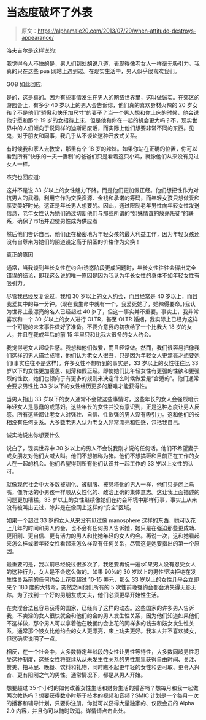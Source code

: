 # 当态度破坏了外表

> 原文：<https://alphamale20.com/2013/07/29/when-attitude-destroys-appearance/>

洛夫吉尔是这样说的:

我觉得令人不快的是，男人们到处胡说八道，表现得像老女人一样毫无吸引力。我真的只在这些 pua 网站上遇到过。在现实生活中，男人似乎很喜欢我们。

GOB 如此回应:

是的，这是真的。因为有些事情发生在男人的网络世界里，这叫做诚实。在郊区的游园会上，有多少 40 岁以上的男人会告诉你，他们真的喜欢身材火辣的 20 岁女孩？不是他们“骄傲和快乐加尺寸”的妻子？当一个男人想和你上床的时候，他会说他宁愿和那个 19 岁的女招待上床，但是他和你在一起的机会更大吗？不，现实世界中的人们倾向于说同样的迪斯尼废话，而实际上他们想要非常不同的东西。见鬼，对于朋友和同事，我几乎从不谈论这种开放式关系。

有时候我和家人去教堂，那里有个 18 岁的辣妹。如果你站在正确的位置，你可以看到所有“快乐的一夫一妻制”的爸爸们只是看着这只小鸡，就像他们从来没有见过女人一样。

杰克也回应道:

这并不是说 33 岁以上的女性魅力下降。而是他们更加假正经。他们想把性作为对抗男人的武器，利用它作为交换资源、金钱和承诺的筹码，而年轻女孩只想做爱和享受美好时光，这正是年长男人想要的。因此，通过限制老年男性向年轻女性发送信息，老年女性认为她们通过切断他们与那些所谓的“姐妹情谊的放荡叛徒”的联系，确保了市场并迫使男性成为供应者

然后他们告诉自己，他们正在秘密地为年轻女孩的最大利益工作，因为年轻女孩还没有自尊来为她们的阴道设定高于阴茎的价格作为交换！

真正的原因

通常，当我谈到年长女性在约会/诱惑阶段更成问题时，年长女性往往会得出完全错误的结论，即我这么说的唯一原因是因为我认为年长女性的身体不如年轻女性有吸引力。

尽管我已经反复说过，我和 30 岁以上的女人约会，而且经常是 40 岁以上，而且我爱其中的每一分钟。(现在我生命中就有一个，我爱死她了，她辣得要命。)我认为世界上最漂亮的名人已经超过 40 岁了，但这一事实并不重要。事实上，我非常喜欢和一个 30 岁以上的女人进行 OLTR，甚至 OLTR 婚姻，我实际上已经为这样一个可能的未来事件做好了准备。不要介意我的初夜给了一个比我大 18 岁的女人，并且在我成年后的前 15 年里只和比我大很多的女人约会。

我觉得老女人超级性感。我想和他们做爱，而且经常做。然而，我们很容易把像我们这样的男人描绘成猪，他们认为老女人很丑，只是因为年轻女人更漂亮才想要她们(事实往往不是这样)。许多女性不想听到的事实是，33 岁以上的女性往往比 33 岁以下的女性更加疲惫、刻薄和假正经。即使她们比年轻女性有更强的性欲和更强烈的性欲，她们也倾向于有更多的规则来决定什么时候做爱是“合适的”。他们通常会要求男性比 33 岁以下的女性经历更多的磨难才能获得性。

当男人指出 33 岁以下的女人通常不会做这些事情时，这些年长的女人会强烈暗示年轻女人是愚蠢的或荡妇。这些年长的女性并没有意识到，正是这种态度让男人反感。所有这些都让老女人对强壮、自信、性欲强的男人没有吸引力。这和他们的长相没有任何关系。大多数老男人认为老女人非常漂亮和性感，包括我自己。

诚实地说出你想要什么

说白了，现实世界中 30 岁以上的男人不会说我刚才说的任何话。他们不希望妻子或女朋友对他们大喊大叫。他们不想被称为猪。他们不想搞砸和目前正在工作的女人在一起的机会。他们希望得到所有他们认识并一起工作的 33 岁以上女性的认可。

就像现代社会中大多数被驯化、被驯服、被贝塔化的男人一样，他们只是闭上鸟嘴，像听话的小男孩一样顺从女性化的、政治正确的集体意志。这让我上面描述的问题更加糟糕。33 岁以上的女性继续像她们在约会环境中那样行事，事实上从来没有被叫出去过，除非是在像网上这样的“安全”区域。

如果一个超过 33 岁的女人从来没有见过像 manosphere 这样的东西，她可以花上几年的时间和男人约会，也不会有任何男人告诉她，她只是在强迫那些更成功、更阳刚、更自信、更有活力的男人和比她年轻的女人约会。再说一次，这和她看起来怎么样或者年轻女性看起来怎么样没有任何关系，尽管这是她要指出的第一个原因。

最重要的是，我以前已经说过很多次了，我还要再说一遍:如果男人没有忍受女人的这种行为，女人是不会这么做的。如果 90%的 30 岁以上的男性坚决拒绝在发生性关系前的任何约会上花费超过 10-15 美元，那么 33 岁以上的女性几乎会立即来个 180 度的大转弯，突然之间他们所有的 5 次性前晚餐约会都会消失得无影无踪。为了找到一个好的男朋友或丈夫，他们必须更早开始性生活。

在卖淫合法且容易获得的国家，已经有了这样的动态。这些国家的许多男人告诉我，不卖淫的女人很快就会和他们约会的男人发生性关系，因为他们知道如果他们不这样做，那个男人可以拿着他在晚餐约会上花的同样多的钱去和妓女发生性关系，通常那个妓女比他约会的女人更漂亮，床上功夫更好。我本人并不喜欢妓女，但这确实说明了一点。

相反，在一个社会中，大多数特定年龄段的女性让男性等待性，大多数同龄男性忍受这种制度，这些女性将继续从从未发生性关系的男性那里获得自由时间、关注、赞美、拍马屁、晚餐、饮料和礼物，同时瞧不起更年轻的女性和更可取、更令人兴奋、更有阳刚之气的男性。通常情况下，都是从男人开始。

想要超过 35 个小时的如何改善女性生活和财务生活的播客吗？想每月和我一起做两次教练吗？想要获得数小时基于技术的视频和音频？SMIC 计划是一个每月一次的播客和辅导计划，只要你注册，你就可以获得大量独家的、仅限会员的 Alpha 2.0 内容，并且你可以随时取消。详情请点击此处。